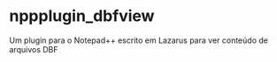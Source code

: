 # nppplugin_dbfview
Um plugin para o Notepad++ escrito em Lazarus para ver conteúdo de arquivos DBF
